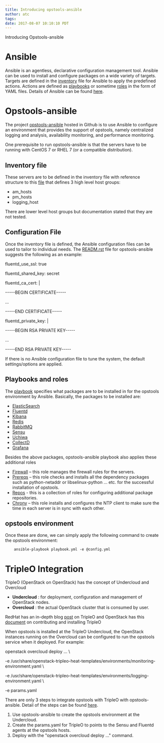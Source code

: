 ```yaml
---
title: Introducing opstools-ansible
author: atc
tags: 
date: 2017-08-07 10:10:10 PDT
---
```



Introducing Opstools-ansible

# Ansible

Ansible is an agentless, declarative configuration management tool. Ansible can be used to install and configure packages on a wide variety of targets. Targets are defined in the [inventory](http://docs.ansible.com/ansible/latest/intro_inventory.html) file for Ansible to apply the predefined actions.  Actions are defined as [playbooks](http://docs.ansible.com/ansible/latest/playbooks.html) or sometime [roles](https://docs.ansible.com/ansible-container/roles/index.html) in the form of YAML files. Details of Ansible can be found [here](http://docs.ansible.com/ansible/latest/index.html).

# Opstools-ansible

The project [opstools-ansible](https://github.com/centos-opstools/opstools-ansible) hosted in Github is to use Ansible to configure an environment that provides the support of opstools, namely centralized logging and analysis, availability monitoring, and performance monitoring.

One prerequisite to run opstools-ansible is that the servers have to be running with CentOS 7 or RHEL 7 (or a compatible distribution).

## Inventory file

These servers are to be defined in the inventory file with reference structure to this [file](https://github.com/centos-opstools/opstools-ansible/blob/master/inventory/structure) that defines 3 high level host groups:

- am\_hosts
- pm\_hosts
- logging\_host

There are lower level host groups but documentation stated that they are not tested.

## Configuration File

Once the inventory file is defined, the Ansible configuration files can be used to tailor to individual needs.  The [READM.rst](https://github.com/centos-opstools/opstools-ansible/blob/master/README.rst) file for opstools-ansible suggests the following as an example:

fluentd\_use\_ssl: true

fluentd\_shared\_key: secret

fluentd\_ca\_cert: |

  -----BEGIN CERTIFICATE-----

  ...

  -----END CERTIFICATE-----

fluentd\_private\_key: |

  -----BEGIN RSA PRIVATE KEY-----

  ...

  -----END RSA PRIVATE KEY-----

If there is no Ansible configuration file to tune the system, the default settings/options are applied.

## Playbooks and roles

The [playbook](https://github.com/centos-opstools/opstools-ansible/blob/master/playbook.yml) specifies what packages are to be installed in for the opstools environment by Ansible. Basically, the packages to be installed are:

- [ElasticSearch](https://github.com/centos-opstools/opstools-ansible/tree/master/roles/elasticsearch)
- [Fluentd](https://github.com/centos-opstools/opstools-ansible/tree/master/roles/fluentd)
- [Kibana](https://github.com/centos-opstools/opstools-ansible/tree/master/roles/kibana)
- [Redis](https://github.com/centos-opstools/opstools-ansible/tree/master/roles/redis)
- [RabbitMQ](https://github.com/centos-opstools/opstools-ansible/tree/master/roles/rabbitmq)
- [Sensu](https://github.com/centos-opstools/opstools-ansible/tree/master/roles/sensu)
- [Uchiwa](https://github.com/centos-opstools/opstools-ansible/tree/master/roles/uchiwa)
- [CollectD](https://github.com/centos-opstools/opstools-ansible/tree/master/roles/collectd)
- [Grafana](https://github.com/centos-opstools/opstools-ansible/tree/master/roles/grafana)

Besides the above packages, opstools-ansible playbook also applies these additional roles

- [Firewall](https://github.com/centos-opstools/opstools-ansible/tree/master/roles/firewall) – this role manages the firewall rules for the servers.
- [Prereqs](https://github.com/centos-opstools/opstools-ansible/tree/master/roles/prereqs) – this role checks and installs all the dependency packages such as python-netaddr or libselinux-python … etc. for the successful installation of opstools.
- [Repos](https://github.com/centos-opstools/opstools-ansible/tree/master/roles/repos) - this is a collection of roles for configuring additional package repositories.
- [Chrony](https://github.com/centos-opstools/opstools-ansible/tree/master/roles/chrony) – this role installs and configures the NTP client to make sure the time in each server is in sync with each other.

## opstools environment

Once these are done, we can simply apply the following command to create the opstools environment:

        ansible-playbook playbook.yml -e @config.yml

# TripleO Integration

TripleO (OpenStack on OpenStack) has the concept of Undercloud and Overcloud

- **Undercloud** : for deployment, configuration and management of OpenStack nodes.
- **Overcloud** : the actual OpenStack cluster that is consumed by user.

RedHat has an in-depth blog [post](http://redhatstackblog.redhat.com/2016/07/27/tripleo-director-components-in-detail/) on TripleO and OpenStack has this [document](https://docs.openstack.org/tripleo-docs/latest/) on contributing and installing TripleO

When opstools is installed at the TripleO Undercloud, the OpenStack instances running on the Overcloud can be configured to run the opstools service when it deployed. For example:

openstack overcloud deploy ... \

  -e /usr/share/openstack-tripleo-heat-templates/environments/monitoring-environment.yaml \

  -e /usr/share/openstack-tripleo-heat-templates/environments/logging-environment.yaml \

  -e params.yaml

There are only 3 steps to integrate opstools with TripleO with opstools-ansible. Detail of the steps can be found [here](https://github.com/centos-opstools/opstools-ansible/blob/master/docs/source/tripleo_integration.rst).

1. Use opstools-ansible to create the opstools environment at the Undercloud.
2. Create the params.yaml for TripleO to points to the Sensu and Fluentd agents at the opstools hosts.
3. Deploy with the &quot;openstack overcloud deploy …&quot; command.

